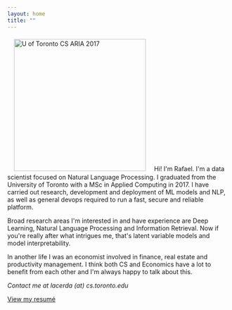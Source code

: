 ```yaml
---
layout: home
title: ""
---
```

<img src="../img/aria2017.png" style="margin: 5px 15px;" width="300p" alt="U of Toronto CS ARIA 2017">
Hi! I'm Rafael. I'm a data scientist focused on Natural Language Processing. I graduated from the University of Toronto with a MSc in Applied Computing in 2017.
I have carried out research, development and deployment of ML models and NLP, as well as general devops required to run a fast, secure and reliable platform.

Broad research areas I'm interested in and have experience are Deep Learning, Natural Language Processing and Information Retrieval. Now if you're really after what intrigues me, that's latent variable models and model interpretability.

In another life I was an economist involved in finance, real estate and productivity management. I think both CS and Economics have a lot to benefit from each other and I'm always happy to talk about this.

*Contact me at <span style="white-space:nowrap">lacerda (at) cs.toronto.edu</span>*

[View my resumé](../docs/Rafael%20Lacerda%20CV.pdf)
